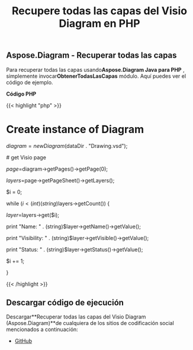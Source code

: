 ﻿---
title: Recupere todas las capas del Visio Diagram en PHP
type: docs
weight: 20
url: /es/java/retrieve-all-layers-from-the-visio-diagram-in-php/
---
## **Aspose.Diagram - Recuperar todas las capas**
 Para recuperar todas las capas usando**Aspose.Diagram Java para PHP** , simplemente invocar**ObtenerTodasLasCapas** módulo. Aquí puedes ver el código de ejemplo.

**Código PHP**

{{< highlight "php" >}}

 # Create instance of Diagram

$diagram = new Diagram($dataDir . "Drawing.vsd");

\# get Visio page

$page=$diagram->getPages()->getPage(0);

$layers=$page->getPageSheet()->getLayers();

$i = 0;

while ($i<(int)(string)$layers->getCount()) {

$layer=$layers->get($i);

print "Name: " . (string)$layer->getName()->getValue();

print "Visibility: " . (string)$layer->getVisible()->getValue();

print "Status: " . (string)$layer->getStatus()->getValue();

$i += 1;

}

{{< /highlight >}}
## **Descargar código de ejecución**
 Descargar**Recuperar todas las capas del Visio Diagram (Aspose.Diagram)**de cualquiera de los sitios de codificación social mencionados a continuación:

- [GitHub](https://github.com/asposediagram/Aspose.Diagram-for-Java/blob/master/Plugins/Aspose_Diagram_Java_for_PHP/src/aspose/diagram/WorkingwithLayers/GetAllLayers.php)
